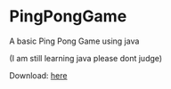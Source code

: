 # PingPongGame

A basic Ping Pong Game using java

(I am still learning java please dont judge) 

Download: [here](https://github.com/smolsuryansh/PingPongGame/releases)
